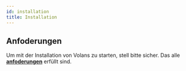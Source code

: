 ```yaml
---
id: installation
title: Installation
---
```


## Anfoderungen

Um mit der Installation von Volans zu starten, stell bitte sicher. Das alle [**anfoderungen**](requirements) erfüllt sind.